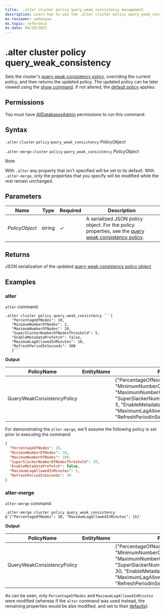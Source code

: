 ```yaml
---
title:  .alter cluster policy query_weak_consistency management
description: Learn how to use the .alter cluster policy query_weak_consistency command to cet the cluster's query weak consistency policy.
ms.reviewer: yabenyaa
ms.topic: reference
ms.date: 04/20/2023
---
```

# .alter cluster policy query_weak_consistency

Sets the cluster's [query weak consistency policy](./query-weak-consistency-policy.md), overriding the current policy, and then returns the updated policy. The updated policy can be later viewed using the [show command](show-query-weak-consistency-policy.md). If not altered, the [default policy](./query-weak-consistency-policy.md#default-policy) applies.

## Permissions

You must have [AllDatabasesAdmin](access-control/role-based-access-control.md) permissions to run this command.

## Syntax

`.alter` `cluster` `policy` `query_weak_consistency` *PolicyObject*

`.alter-merge` `cluster` `policy` `query_weak_consistency` *PolicyObject*

> [!NOTE]
> With `.alter` any property that isn't specified will be set to its default. With `.alter-merge`, only the properties that you specify will be modified while the rest remain unchanged.

## Parameters

|Name|Type|Required|Description|
|--|--|--|--|
|*PolicyObject*|string|&check;| A serialized JSON policy object. For the policy properties, see the [query weak consistency policy](./query-weak-consistency-policy.md#the-policy-object).|

## Returns

JSON serialization of the updated [query weak consistency policy object](./query-weak-consistency-policy.md#the-policy-object) 

## Examples

### alter
`alter` command:
<!-- csl -->
```
.alter cluster policy query_weak_consistency ```{
   "PercentageOfNodes": 10,
   "MinimumNumberOfNodes": 2,
   "MaximumNumberOfNodes": 20,
   "SuperSlackerNumberOfNodesThreshold": 5,
   "EnableMetadataPrefetch": false,
   "MaximumLagAllowedInMinutes": 10,
   "RefreshPeriodInSeconds": 300
   }```
```

**Output**

|PolicyName|EntityName|Policy|ChildEntities|EntityType|
|---|---|---|---|---|
|QueryWeakConsistencyPolicy||{"PercentageOfNodes": 10, "MinimumNumberOfNodes": 2, "MaximumNumberOfNodes": 20, "SuperSlackerNumberOfNodesThreshold": 5, "EnableMetadataPrefetch": false, "MaximumLagAllowedInMinutes": 10, "RefreshPeriodInSeconds": 300}| |Cluster

For demonstrating the `alter-merge`, we'll assume the following policy is set prior to executing the command:
```JSON
{
  "PercentageOfNodes": 20,
  "MinimumNumberOfNodes": 10,
  "MaximumNumberOfNodes": 100, 
  "SuperSlackerNumberOfNodesThreshold": 30,
  "EnableMetadataPrefetch": false,
  "MaximumLagAllowedInMinutes": 5,
  "RefreshPeriodInSeconds": 30
}
```

### alter-merge
`alter-merge` command:
<!-- csl -->
```
.alter-merge cluster policy query_weak_consistency @'{"PercentageOfNodes": 30, "MaximumLagAllowedInMinutes": 15}'
```

**Output**

|PolicyName|EntityName|Policy|ChildEntities|EntityType|
|---|---|---|---|---|
|QueryWeakConsistencyPolicy||{"PercentageOfNodes": 30, "MinimumNumberOfNodes": 10, "MaximumNumberOfNodes": 100, "SuperSlackerNumberOfNodesThreshold": 30, "EnableMetadataPrefetch": false, "MaximumLagAllowedInMinutes": 15, "RefreshPeriodInSeconds": 30}| |Cluster

As can be seen, only `PercentageOfNodes` and `MaximumLagAllowedInMinutes` were modified (whereas if the `alter` command was used instead, the remaining properties would be also modified, and set to their [defaults](./query-weak-consistency-policy.md#default-policy)).
